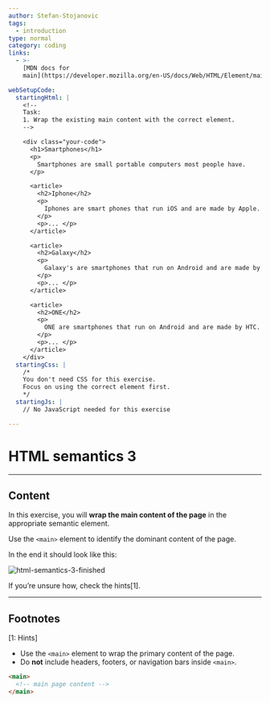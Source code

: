```yaml
---
author: Stefan-Stojanovic
tags:
  - introduction
type: normal
category: coding
links:
  - >-
    [MDN docs for
    main](https://developer.mozilla.org/en-US/docs/Web/HTML/Element/main){website}

webSetupCode:
  startingHtml: |
    <!-- 
    Task:
    1. Wrap the existing main content with the correct element.
    -->

    <div class="your-code">
      <h1>Smartphones</h1>
      <p>
        Smartphones are small portable computers most people have.
      </p>

      <article>
        <h2>Iphone</h2>
        <p>
          Iphones are smart phones that run iOS and are made by Apple.
        </p>
        <p>... </p>
      </article>

      <article>
        <h2>Galaxy</h2>
        <p>
          Galaxy's are smartphones that run on Android and are made by Samsung.
        </p>
        <p>... </p>
      </article>

      <article>
        <h2>ONE</h2>
        <p>
          ONE are smartphones that run on Android and are made by HTC.
        </p>
        <p>... </p>
      </article>
    </div>
  startingCss: |
    /* 
    You don't need CSS for this exercise.
    Focus on using the correct element first.
    */
  startingJs: |
    // No JavaScript needed for this exercise

---
```


# HTML semantics 3

---

## Content

In this exercise, you will **wrap the main content of the page** in the appropriate semantic element.  

Use the `<main>` element to identify the dominant content of the page.  

In the end it should look like this:  

![html-semantics-3-finished](https://img.enkipro.com/865264f88c9f9471b7eb82f49c871de8.png)

If you’re unsure how, check the hints[1].  

---

## Footnotes

[1: Hints]
- Use the `<main>` element to wrap the primary content of the page.  
- Do **not** include headers, footers, or navigation bars inside `<main>`.  
```html
<main>
  <!-- main page content -->
</main>
```